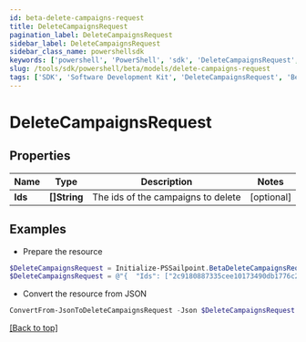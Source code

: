 ```yaml
---
id: beta-delete-campaigns-request
title: DeleteCampaignsRequest
pagination_label: DeleteCampaignsRequest
sidebar_label: DeleteCampaignsRequest
sidebar_class_name: powershellsdk
keywords: ['powershell', 'PowerShell', 'sdk', 'DeleteCampaignsRequest', 'BetaDeleteCampaignsRequest'] 
slug: /tools/sdk/powershell/beta/models/delete-campaigns-request
tags: ['SDK', 'Software Development Kit', 'DeleteCampaignsRequest', 'BetaDeleteCampaignsRequest']
---
```



# DeleteCampaignsRequest

## Properties

Name | Type | Description | Notes
------------ | ------------- | ------------- | -------------
**Ids** | **[]String** | The ids of the campaigns to delete | [optional] 

## Examples

- Prepare the resource
```powershell
$DeleteCampaignsRequest = Initialize-PSSailpoint.BetaDeleteCampaignsRequest  -Ids [2c9180887335cee10173490db1776c26, 2c9180836a712436016a7125a90c0021]
$DeleteCampaignsRequest = @"{  "Ids": ["2c9180887335cee10173490db1776c26", "2c9180836a712436016a7125a90c0021"] }"@
```

- Convert the resource from JSON
```powershell
ConvertFrom-JsonToDeleteCampaignsRequest -Json $DeleteCampaignsRequest
```


[[Back to top]](#) 

